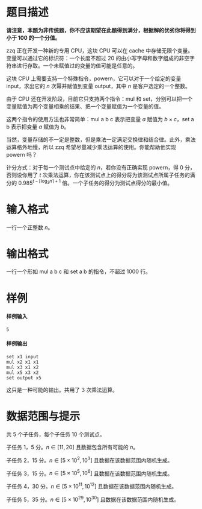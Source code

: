 
# 题目描述

**请注意，本题为非传统题，你不应该期望在此题得到满分，根据解的优劣你将得到小于 100 的一个分值。**

zzq 正在开发一种新的专用 CPU，这块 CPU 可以在 cache 中存储无限个变量。变量可以通过它的标识符：一个长度不超过 $20$ 的由小写字母和数字组成的非空字符串进行存取。一个未赋值过的变量的值可能是任意的。

这块 CPU 上需要支持一个特殊指令，$\text{powern}$，它可以对于一个给定的变量 $\text{input}$，求出它的 $n$ 次幂并赋值到变量 $\text{output}$，其中 $n$ 是客户选定的一个整数。

由于 CPU 还在开发阶段，目前它只支持两个指令：$\text{mul}$ 和 $\text{set}$，分别可以把一个变量赋值为两个变量相乘的结果、把一个变量赋值为一个变量的值。

这两个指令的使用方法也非常简单：$\text{mul a b c}$ 表示把变量 $a$ 赋值为 $b \times c$，$\text{set a b}$ 表示把变量 $a$ 赋值为 $b$。

当然，变量存储的不一定是整数，但是乘法一定满足交换律和结合律。此外，乘法运算格外地慢，所以 zzq 希望尽量减少乘法运算的使用。你能帮助他实现 $\text{powern}$ 吗？

计分方式：对于每一个测试点中给定的 $n$，若你没有正确实现 $\text{powern}$，得 0 分，否则设你用了 $t$ 次乘法运算，你在该测试点上的得分将为该测试点所属子任务的满分的 $0.985^{t-\lceil \log_2 n \rceil+1}$ 倍。一个子任务的得分为测试点得分的最小值。

# 输入格式

一行一个正整数 $n$。

# 输出格式

一行一个形如 $\text{mul a b c}$ 和 $\text{set a b}$ 的指令，不超过 $1000$ 行。

# 样例

#### 样例输入
```plain
5
```

#### 样例输出
```plain
set x1 input
mul x2 x1 x1
mul x3 x1 x2
mul x5 x3 x2
set output x5
```

这只是一种可能的输出。共用了 $3$ 次乘法运算。

# 数据范围与提示

共 $5$ 个子任务，每个子任务 $10$ 个测试点。

子任务 $1$，$5$ 分。$n \in [11,20]$ 且数据包含所有可能的 $n$。

子任务 $2$，$15$ 分。$n \in [5\times 10^2,10^3]$ 且数据在该数据范围内随机生成。

子任务 $3$，$15$ 分。$n \in [5\times 10^5,10^6]$ 且数据在该数据范围内随机生成。

子任务 $4$，$30$ 分。$n \in [5\times 10^{11},10^{12}]$ 且数据在该数据范围内随机生成。

子任务 $5$，$35$ 分。$n \in [5\times 10^{29},10^{30}]$ 且数据在该数据范围内随机生成。

